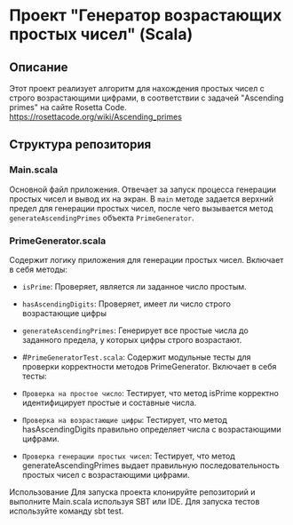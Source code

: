 # Проект "Генератор возрастающих простых чисел" (Scala)

## Описание
Этот проект реализует алгоритм для нахождения простых чисел с строго возрастающими цифрами, в соответствии с задачей "Ascending primes" на сайте Rosetta Code.
https://rosettacode.org/wiki/Ascending_primes

## Структура репозитория

### Main.scala
Основной файл приложения. Отвечает за запуск процесса генерации простых чисел и вывод их на экран. В `main` методе задается верхний предел для генерации простых чисел, после чего вызывается метод `generateAscendingPrimes` объекта `PrimeGenerator`.

### PrimeGenerator.scala
Содержит логику приложения для генерации простых чисел. Включает в себя методы:
- `isPrime`: Проверяет, является ли заданное число простым.
- `hasAscendingDigits`: Проверяет, имеет ли число строго возрастающие цифры
- `generateAscendingPrimes`: Генерирует все простые числа до заданного предела, у которых цифры строго возрастают.


  
- #`PrimeGeneratorTest.scala`: Содержит модульные тесты для проверки корректности методов PrimeGenerator. Включает в себя тесты:
- `Проверка на простое число`: Тестирует, что метод isPrime корректно идентифицирует простые и составные числа.
- `Проверка на возрастающие цифры`: Тестирует, что метод hasAscendingDigits правильно определяет числа с возрастающими цифрами.
- `Проверка генерации простых чисел`: Тестирует, что метод generateAscendingPrimes выдает правильную последовательность простых чисел с возрастающими цифрами.

Использование
Для запуска проекта клонируйте репозиторий и выполните Main.scala используя SBT или IDE. Для запуска тестов используйте команду sbt test.
